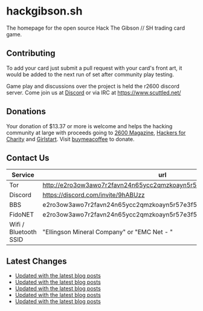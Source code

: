 # hackgibson.sh
The homepage for the open source Hack The Gibson // SH trading card game.


## Contributing

To add your card just submit a pull request with your card's front art, it would be added to the next run of set after community play testing.

Game play and discussions over the project is held the r2600 discord server. Come join us at [Discord](https://discord.com/invite/9hABUzz) or via IRC at https://www.scuttled.net/


## Donations

Your donation of $13.37 or more is welcome and helps the hacking community at large with proceeds going to [2600 Magazine](https://2600.com/), [Hackers for Charity](https://hackersforcharity.org) and [Girlstart](https://girlstart.org).  Visit [buymeacoffee](https://www.buymeacoffee.com/hackgibson.sh) to donate.


## Contact Us

Service | url
-|-
Tor | http://e2ro3ow3awo7r2favn24n65ycc2qmzkoayn5r57e3f56nvjwdcgg32ad.onion
Discord | https://discord.com/invite/9hABUzz
BBS | e2ro3ow3awo7r2favn24n65ycc2qmzkoayn5r57e3f56nvjwdcgg32ad.onion:23
FidoNET | e2ro3ow3awo7r2favn24n65ycc2qmzkoayn5r57e3f56nvjwdcgg32ad.onion:24554
Wifi / Bluetooth SSID | "Ellingson Mineral Company" or "EMC Net - <fidonet address>"

## Latest Changes
<!-- BLOG-POST-LIST:START -->
- [Updated with the latest blog posts](https://github.com/DFW2600/hackgibson.sh/commit/3990fd2e71b9ba5e67e89bde817ec3989c28636b)
- [Updated with the latest blog posts](https://github.com/DFW2600/hackgibson.sh/commit/6082d966075118f1d0a952ec4d83a2ce822449aa)
- [Updated with the latest blog posts](https://github.com/DFW2600/hackgibson.sh/commit/f39af59849a7b7288ceb969a0da1c020c8c6a4b3)
- [Updated with the latest blog posts](https://github.com/DFW2600/hackgibson.sh/commit/b4507e5c3a9e8b94e87b537812bfe099ea841e84)
- [Updated with the latest blog posts](https://github.com/DFW2600/hackgibson.sh/commit/854d6ddfdf9128d458fd95b5d2e00a844ca96b29)
<!-- BLOG-POST-LIST:END -->
